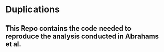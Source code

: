 # Duplications

## This Repo contains the code needed to reproduce the analysis conducted in  Abrahams et al.
